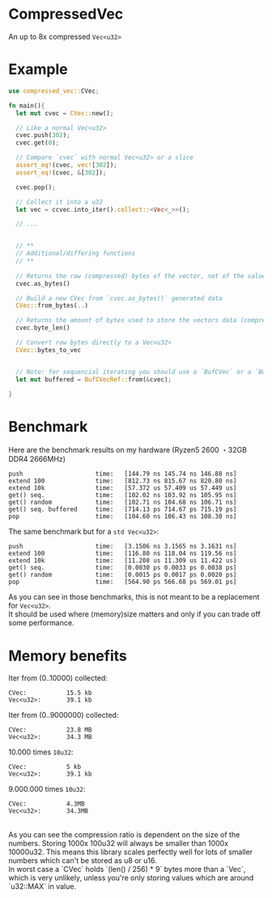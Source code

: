 # CompressedVec
An up to 8x compressed `Vec<u32>`

# Example
```rust
use compressed_vec::CVec;

fn main(){
  let mut cvec = CVec::new();

  // Like a normal Vec<u32>
  cvec.push(302);  
  cvec.get(0);

  // Compare `cvec` with normal Vec<u32> or a slice
  assert_eq!(cvec, vec![302]);
  assert_eq!(cvec, &[302]);

  cvec.pop();

  // Collect it into a u32
  let vec = ccvec.into_iter().collect::<Vec<_>>();

  // ...


  // **
  // Additional/differing functions
  // **
  
  // Returns the raw (compressed) bytes of the vector, not of the values
  cvec.as_bytes()

  // Build a new CVec from `cvec.as_bytes()` generated data
  CVec::from_bytes(..)

  // Returns the amount of bytes used to store the vectors data (compressed)
  cvec.byte_len()

  // Convert raw bytes directly to a Vec<u32>
  CVec::bytes_to_vec


  // Note: for sequencial iterating you should use a `BufCVec` or a `BufCVecRef`. This is much more efficient than iterating over `cvec.get(pos)`
  let mut buffered = BufCVecRef::from(&cvec);

}

```

# Benchmark
Here are the benchmark results on my hardware (Ryzen5 2600 ・32GB DDR4 2666MHz) <br>

```
push                    time:   [144.79 ns 145.74 ns 146.88 ns]
extend 100              time:   [812.73 ns 815.67 ns 820.80 ns]
extend 10k              time:   [57.372 us 57.409 us 57.449 us]
get() seq.              time:   [102.02 ns 103.92 ns 105.95 ns]
get() random            time:   [102.71 ns 104.68 ns 106.71 ns]
get() seq. buffered     time:   [714.13 ps 714.67 ps 715.19 ps]
pop                     time:   [104.60 ns 106.43 ns 108.30 ns]
```
The same benchmark but for a `std Vec<u32>`: <br>

```
push                    time:   [3.1506 ns 3.1565 ns 3.1631 ns]
extend 100              time:   [116.80 ns 118.04 ns 119.56 ns]
extend 10k              time:   [11.208 us 11.309 us 11.422 us]
get() seq.              time:   [0.0030 ps 0.0033 ps 0.0038 ps]
get() random            time:   [0.0015 ps 0.0017 ps 0.0020 ps]
pop                     time:   [564.90 ps 566.68 ps 569.01 ps]
```

As you can see in those benchmarks, this is not meant to be a replacement for `Vec<u32>`. <br>
It should be used where (memory)size matters and only if you can trade off some performance.

# Memory benefits

Iter from (0..10000) collected:
```
CVec:           15.5 kb
Vec<u32>:       39.1 kb
```

Iter from (0..9000000) collected:
```
CVec:           23.8 MB
Vec<u32>:       34.3 MB
```

10.000 times `10u32`:
```
CVec:           5 kb
Vec<u32>:       39.1 kb
```

9.000.000 times `10u32`:
```
CVec:           4.3MB
Vec<u32>:       34.3MB
```

<br>
As you can see the compression ratio is dependent on the size of the numbers. Storing 1000x 100u32 will always be smaller than 1000x 10000u32.
This means this library scales perfectly well for lots of smaller numbers which can't be stored as u8 or u16. <br>
In worst case a `CVec` holds `(len() / 256) * 9` bytes more than a `Vec<u32>`, which is very unlikely, unless you're only storing values which are around `u32::MAX` in value.
